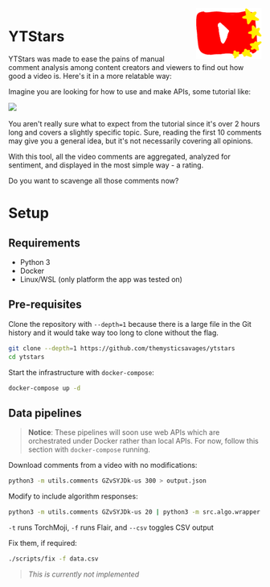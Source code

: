 <img src="./logo.png" height=100 align=right>

# YTStars

YTStars was made to ease the pains of manual comment analysis among content creators and viewers to find out how good a video is.
Here's it in a more relatable way:

Imagine you are looking for how to use and make APIs, some tutorial like:

<a href="https://www.youtube.com/watch?v=GZvSYJDk-us"><img src="https://i.ytimg.com/vi/GZvSYJDk-us/hq720.jpg" height=150></a>

You aren't really sure what to expect from the tutorial since it's over 2 hours long and covers a slightly specific topic. Sure, reading the first 10 comments may give you a general idea, but it's not necessarily covering all opinions.

With this tool, all the video comments are aggregated, analyzed for sentiment, and displayed in the most simple way - a rating.

Do you want to scavenge all those comments now?

# Setup

## Requirements

- Python 3
- Docker
- Linux/WSL (only platform the app was tested on)

## Pre-requisites

Clone the repository with `--depth=1` because there is a large file in the Git history and it would take way too long to clone without the flag.

```bash
git clone --depth=1 https://github.com/themysticsavages/ytstars
cd ytstars
```

Start the infrastructure with `docker-compose`:

```bash
docker-compose up -d
```

## Data pipelines

> **Notice**: These pipelines will soon use web APIs which are orchestrated under Docker rather than local APIs. For now, follow this section with `docker-compose` running.

Download comments from a video with no modifications:

```bash
python3 -m utils.comments GZvSYJDk-us 300 > output.json
```

Modify to include algorithm responses:

```bash
python3 -m utils.comments GZvSYJDk-us 20 | python3 -m src.algo.wrapper -tf --csv > future/poop.csv
```

`-t` runs TorchMoji, `-f` runs Flair, and `--csv` toggles CSV output

Fix them, if required:

```bash
./scripts/fix -f data.csv
```

> *This is currently not implemented*
